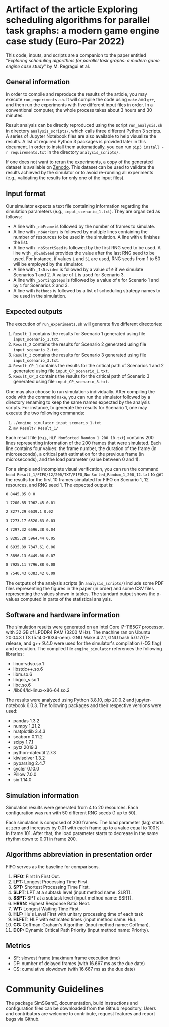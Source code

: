 # Artifact of the article Exploring scheduling algorithms for parallel task graphs: a modern game engine case study (Euro-Par 2022)

This code, inputs, and scripts are a companion to the paper entitled "_Exploring scheduling algorithms for parallel task graphs: a modern game engine case study_" by M. Regragui et al.

## General information

In order to compile and reproduce the results of the article, you may execute `run_experiments.sh`. It will compile the code using `make` and `g++`, and then run the experiments with five different input files in order. In a conventional computer, the whole process takes about 3 hours and 30 minutes.

Result analysis can be directly reproduced using the script `run_analysis.sh` in directory `analysis_scripts/`, which calls three different Python 3 scripts. A series of Jupyter Notebook files are also available to help visualize the results. A list of required Python 3 packages is provided later in this document. In order to install them automatically, you can run `pip3 install -r requirements.txt` in the directory `analysis_scripts/`.

If one does not want to rerun the experiments, a copy of the generated dataset is available on [Zenodo](https://zenodo.org/record/6532252). This dataset can be used to validate the results achieved by the simulator or to avoid re-running all experiments (e.g., validating the results for only one of the input files).

## Input format

Our simulator expects a text file containing information regarding the simulation parameters (e.g., `input_scenario_1.txt`). They are organized as follows:

- A line with `_nbFrame` is followed by the number of frames to simulate.
- A line with `_nbWorkers` is followed by multiple lines containing the number of resources to be used in the simulation. A line with `0` finishes the list.
- A line with `_nbStartSeed` is followed by the first RNG seed to be used. A line with `_nbEndSeed` provides the value after the last RNG seed to be used. For instance, if values `1` and `51` are used, RNG seeds from 1 to 50 will be employed by the simulator.
- A line with `_IsDivided` is followed by a value of `0` if we simulate Scenarios 1 and 2. A value of `1` is used for Scenario 3.
- A line with `_SortingSteps` is followed by a value of `0` for Scenario 1 and by `1` for Scenarios 2 and 3.
- A line with `Methods` is followed by a list of scheduling strategy names to be used in the simulation.

## Expected outputs

The execution of `run_experiments.sh` will generate five different directories:

1. `Result_1` contains the results for Scenario 1 generated using file `input_scenario_1.txt`.
2. `Result_2` contains the results for Scenario 2 generated using file `input_scenario_2.txt`.
3. `Result_3` contains the results for Scenario 3 generated using file `input_scenario_3.txt`.
4. `Result_CP_1` contains the results for the critical path of Scenarios 1 and 2 generated using file `input_CP_scenario_1.txt`.
5. `Result_CP_3` contains the results for the critical path of Scenario 3 generated using file `input_CP_scenario_3.txt`.

One may also choose to run simulations individually. After compiling the code with the command `make`, you can run the simulator followed by a directory renaming to keep the same names expected by the analysis scripts. For instance, to generate the results for Scenario 1, one may execute the two following commands:

1. `./engine_simulator input_scenario_1.txt`
2. `mv Result/ Result_1/`

Each result file (e.g., `HLF_NonSorted_Random_1_200_10.txt`) contains 200 lines representing information of the 200 frames that were simulated. Each line contains four values: the frame number, the duration of the frame (in microseconds), a critical path estimation for the previous frame (in microseconds), and the load parameter (value between 0 and 1).

For a simple and incomplete visual verification, you can run the command `head Result_1/FIFO/12/200/TXT/FIFO_NonSorted_Random_1_200_12.txt` to get the results for the first 10 frames simulated for FIFO on Scenario 1, 12 resources, and RNG seed 1. The expected output is: 

`0 8445.85 0 0`

`1 7200.85 7962.45 0.01`

`2 8277.29 6639.1 0.02`

`3 7273.17 6520.63 0.03`

`4 7297.32 6596.38 0.04`

`5 8285.28 5964.44 0.05`

`6 6935.89 7347.61 0.06`

`7 8896.13 6449.06 0.07`

`8 7925.11 7796.88 0.08`

`9 7540.43 6383.42 0.09`

The outputs of the analysis scripts (in `analysis_scripts/`) include some PDF files representing the figures in the paper (in order) and some CSV files representing the values shown in tables. The standard output shows the p-values computed in parts of the statistical analysis.

## Software and hardware information

The simulation results were generated on an Intel Core i7-1185G7 processor, with 32 GB of LPDDR4 RAM (3200 MHz). The machine ran on Ubuntu 20.04.3 LTS (5.14.0-1034-oem). GNU Make 4.2.1, GNU bash 5.0.17(1)-release, and g++ 9.4.0 were used for the simulator's compilation (-O3 flag) and execution. The compiled file `engine_simulator` references the following libraries:

- linux-vdso.so.1
- libstdc++.so.6
- libm.so.6
- libgcc_s.so.1
- libc.so.6
- /lib64/ld-linux-x86-64.so.2

The results were analyzed using Python 3.8.10, pip 20.0.2 and jupyter-notebook 6.0.3. The following packages and their respective versions were used:

- pandas 1.3.2
- numpy 1.21.2
- matplotlib 3.4.3
- seaborn 0.11.2
- scipy 1.7.1
- pytz 2019.3
- python-dateutil 2.7.3
- kiwisolver 1.3.2 
- pyparsing 2.4.7 
- cycler 0.10.0 
- Pillow 7.0.0
- six 1.14.0 

## Simulation information

Simulation results were generated from 4 to 20 resources. Each configuration was run with 50 different RNG seeds (1 up to 50).

Each simulation is composed of 200 frames. The load parameter (lag) starts at zero and increases by 0.01 with each frame up to a value equal to 100% in frame 101. After that, the load parameter starts to decrease in the same rhythm down to 0.01 in frame 200.

## Algorithms abbreviation in presentation order

FIFO serves as the baseline for comparisons.

1. **FIFO:** First In First Out.
2. **LPT:** Longest Processing Time First.
3. **SPT:** Shortest Processing Time First.
4. **SLPT:** LPT at a subtask level (input method name: SLRT).
5. **SSPT:** SPT at a subtask level (input method name: SSRT). 
6. **HRRN:** Highest Response Ratio Next.
7. **WT:** Longest Waiting Time First.
8. **HLF:** Hu's Level First with unitary processing time of each task
9. **HLFET:** HLF with estimated times (input method name: Hu). 
10. **CG:** Coffman-Graham's Algorithm (input method name: Coffman).
11. **DCP:** Dynamic Critical Path Priority (input method name: Priority).

## Metrics

* SF: slowest frame (maximum frame execution time)
* DF: number of delayed frames (with 16.667 ms as the due date)
* CS: cumulative slowdown (with 16.667 ms as the due date)


# Community Guidelines

The package SimSGamE, documentation, build instructions and configuration files can be downloaded from the Github repository. Users and contributors are welcome to contribute, request features and report bugs via Github.
